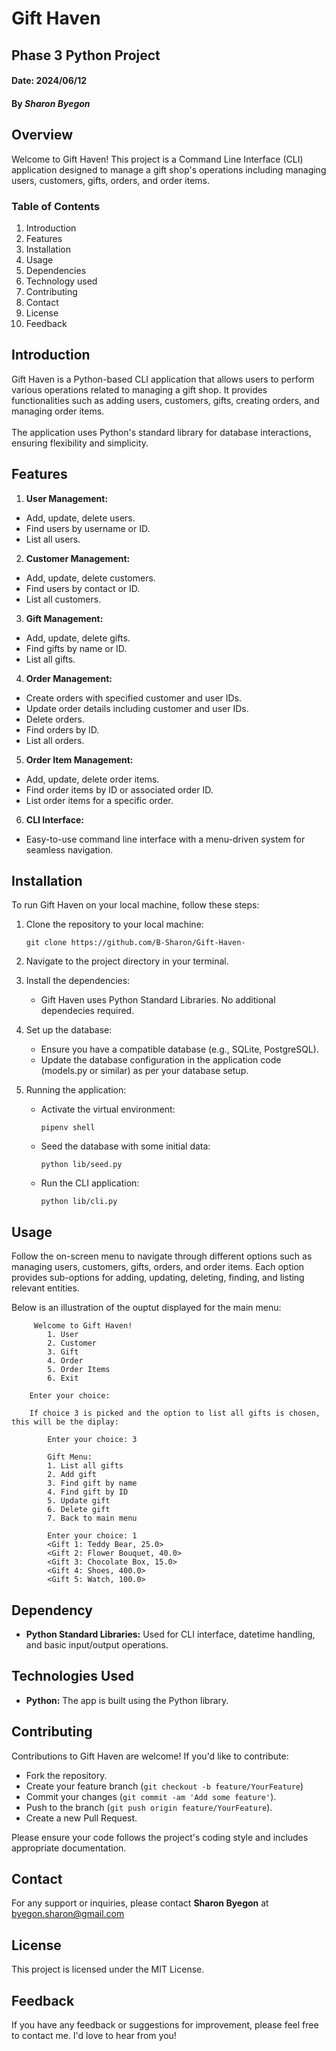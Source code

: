 # Gift Haven

## Phase 3 Python Project

#### Date: 2024/06/12

#### By *Sharon Byegon*

## Overview
Welcome to Gift Haven! This project is a Command Line Interface (CLI) application designed to manage a gift shop's operations including managing users, customers, gifts, orders, and order items. 

### Table of Contents
1. Introduction
2. Features
3. Installation
4. Usage
5. Dependencies
6. Technology used
7. Contributing
8. Contact
9. License
10. Feedback

## Introduction
Gift Haven is a Python-based CLI application that allows users to perform various operations related to managing a gift shop. It provides functionalities such as adding users, customers, gifts, creating orders, and managing order items.
<br> 
<br>
The application uses Python's standard library for database interactions, ensuring flexibility and simplicity.

## Features
1. **User Management:** 
- Add, update, delete users.
- Find users by username or ID.
- List all users.

2. **Customer Management:** 
- Add, update, delete customers.
- Find users by contact or ID.
- List all customers.

3.  **Gift Management:** 
- Add, update, delete gifts.
- Find gifts by name or ID.
- List all gifts.

4.  **Order Management:** 
- Create orders with specified customer and user IDs.
- Update order details including customer and user IDs.
- Delete orders.
- Find orders by ID.
- List all orders.

5.  **Order Item Management:** 
- Add, update, delete order items.
- Find order items by ID or associated order ID.
- List order items for a specific order.

6.  **CLI Interface:** 
- Easy-to-use command line interface with a menu-driven system for seamless navigation.

## Installation
To run Gift Haven on your local machine, follow these steps:

1. Clone the repository to your local machine:
    ```
    git clone https://github.com/B-Sharon/Gift-Haven-
    ```

2. Navigate to the project directory in your terminal.

3. Install the dependencies:
    - Gift Haven uses Python Standard Libraries. No additional dependecies required.

4. Set up the database:
    - Ensure you have a compatible database (e.g., SQLite, PostgreSQL).
    - Update the database configuration in the application code (models.py or similar) as per your database setup.

5. Running the application:
    - Activate the virtual environment:
        ```
        pipenv shell
        ```
    - Seed the database with some initial data:
        ```
        python lib/seed.py
        ```
    - Run the CLI application:
        ```
        python lib/cli.py
        ```

## Usage
Follow the on-screen menu to navigate through different options such as managing users, customers, gifts, orders, and order items. Each option provides sub-options for adding, updating, deleting, finding, and listing relevant entities.

Below is an illustration of the ouptut displayed for the main menu:

    
         Welcome to Gift Haven!
            1. User
            2. Customer
            3. Gift
            4. Order
            5. Order Items
            6. Exit
        
        Enter your choice: 
    
        If choice 3 is picked and the option to list all gifts is chosen, this will be the diplay:

            Enter your choice: 3

            Gift Menu:
            1. List all gifts
            2. Add gift
            3. Find gift by name
            4. Find gift by ID
            5. Update gift
            6. Delete gift
            7. Back to main menu
            
            Enter your choice: 1
            <Gift 1: Teddy Bear, 25.0>
            <Gift 2: Flower Bouquet, 40.0>
            <Gift 3: Chocolate Box, 15.0>
            <Gift 4: Shoes, 400.0>
            <Gift 5: Watch, 100.0>
    

## Dependency
- **Python Standard Libraries:** Used for CLI interface, datetime handling, and basic input/output operations.


## Technologies Used
- **Python:** The app is built using the Python library.

## Contributing
Contributions to Gift Haven are welcome! If you'd like to contribute:

- Fork the repository.
- Create your feature branch (`git checkout -b feature/YourFeature`)
- Commit your changes (`git commit -am 'Add some feature'`).
- Push to the branch (`git push origin feature/YourFeature`).
- Create a new Pull Request.

Please ensure your code follows the project's coding style and includes appropriate documentation.


## Contact
For any support or inquiries, please contact **Sharon Byegon** at byegon.sharon@gmail.com


## License
This project is licensed under the MIT License.

## Feedback
If you have any feedback or suggestions for improvement, please feel free to contact me. I'd love to hear from you!
